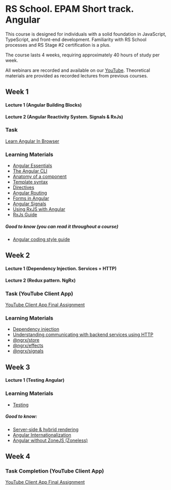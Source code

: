 # RS School. EPAM Short track. Angular

This course is designed for individuals with a solid foundation in JavaScript, TypeScript, and front-end development. Familiarity with RS School processes and RS Stage #2 certification is a plus.

The course lasts 4 weeks, requiring approximately 40 hours of study per week.

All webinars are recorded and available on our [YouTube](https://youtube.com/c/rollingscopesschool). Theoretical materials are provided as recorded lectures from previous courses.

## Week 1

#### Lecture 1 (Angular Building Blocks)

#### Lecture 2 (Angular Reactivity System. Signals & RxJs)

### Task

[Learn Angular In Browser](https://angular.dev/tutorials/learn-angular)

### Learning Materials

- [Angular Essentials](https://angular.dev/essentials)
- [The Angular CLI](https://angular.dev/tools/cli)
- [Anatomy of a component](https://angular.dev/guide/components)
- [Template syntax](https://angular.dev/guide/templates)
- [Directives](https://angular.dev/guide/directives)
- [Angular Routing](https://angular.dev/guide/routing)
- [Forms in Angular](https://angular.dev/guide/forms)
- [Angular Signals](https://angular.dev/guide/signals)
- [Using RxJS with Angular](https://angular.dev/ecosystem/rxjs-interop)
- [RxJs Guide](https://rxjs.dev/guide/overview)

##### Good to know (you can read it throughout a course)

- [Angular coding style guide](https://angular.dev/style-guide)


## Week 2

#### Lecture 1 (Dependency Injection. Services + HTTP)

#### Lecture 2 (Redux pattern. NgRx)

### Task (YouTube Client App)

[YouTube Client App Final Assignment](https://github.com/rolling-scopes-school/epam-short-track/blob/main/angular/tasks/README.md)
### Learning Materials

- [Dependency injection](https://angular.dev/guide/di)
- [Understanding communicating with backend services using HTTP](https://angular.dev/guide/http)
- [@ngrx/store](https://ngrx.io/guide/store)
- [@ngrx/effects](https://ngrx.io/guide/effects)
- [@ngrx/signals](https://ngrx.io/guide/signals)

## Week 3

#### Lecture 1 (Testing Angular)

### Learning Materials

- [Testing](https://angular.dev/guide/testing)

##### Good to know:

- [Server-side & hybrid rendering](https://angular.dev/guide/performance)
- [Angular Internationalization](https://angular.dev/guide/i18n)
- [Angular without ZoneJS (Zoneless)](https://angular.dev/guide/experimental/zoneless)

## Week 4

### Task Completion (YouTube Client App)

[YouTube Client App Final Assignment](https://github.com/rolling-scopes-school/epam-short-track/blob/main/angular/tasks/README.md)
